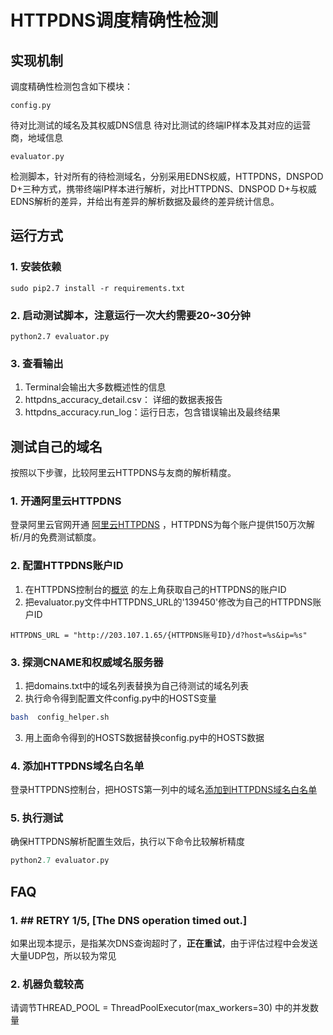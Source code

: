 # HTTPDNS调度精确性检测


## 实现机制

调度精确性检测包含如下模块：

`config.py`

待对比测试的域名及其权威DNS信息
待对比测试的终端IP样本及其对应的运营商，地域信息

`evaluator.py`

检测脚本，针对所有的待检测域名，分别采用EDNS权威，HTTPDNS，DNSPOD D+三种方式，携带终端IP样本进行解析，对比HTTPDNS、DNSPOD D+与权威EDNS解析的差异，并给出有差异的解析数据及最终的差异统计信息。


## 运行方式

### 1. 安装依赖
```sudo pip2.7 install -r requirements.txt```

### 2. 启动测试脚本，注意运行一次大约需要20~30分钟
```python2.7 evaluator.py```

### 3. 查看输出
1. Terminal会输出大多数概述性的信息
1. httpdns_accuracy_detail.csv： 详细的数据表报告
1. httpdns_accuracy.run_log：运行日志，包含错误输出及最终结果

## 测试自己的域名
按照以下步骤，比较阿里云HTTPDNS与友商的解析精度。
### 1. 开通阿里云HTTPDNS
登录阿里云官网开通 [阿里云HTTPDNS](https://help.aliyun.com/product/30100.html) ，HTTPDNS为每个账户提供150万次解析/月的免费测试额度。

### 2. 配置HTTPDNS账户ID
1. 在HTTPDNS控制台的[概览](https://help.aliyun.com/document_detail/30115.html) 的左上角获取自己的HTTPDNS的账户ID 
2. 把evaluator.py文件中HTTPDNS_URL的'139450'修改为自己的HTTPDNS账户ID
```
HTTPDNS_URL = "http://203.107.1.65/{HTTPDNS账号ID}/d?host=%s&ip=%s"
```

### 3. 探测CNAME和权威域名服务器
1. 把domains.txt中的域名列表替换为自己待测试的域名列表
2. 执行命令得到配置文件config.py中的HOSTS变量
```bash
bash  config_helper.sh
```
3. 用上面命令得到的HOSTS数据替换config.py中的HOSTS数据

### 4. 添加HTTPDNS域名白名单
登录HTTPDNS控制台，把HOSTS第一列中的域名[添加到HTTPDNS域名白名单](https://help.aliyun.com/document_detail/30116.html)

### 5. 执行测试
确保HTTPDNS解析配置生效后，执行以下命令比较解析精度
```python
python2.7 evaluator.py
```

## FAQ

### 1. \## RETRY 1/5, \[The DNS operation timed out.]

如果出现本提示，是指某次DNS查询超时了，**正在重试**，由于评估过程中会发送大量UDP包，所以较为常见


### 2. 机器负载较高

请调节THREAD_POOL = ThreadPoolExecutor(max_workers=30) 中的并发数量
